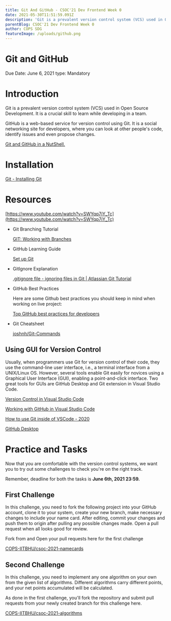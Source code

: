 ```yaml
---
title: Git And GitHub - CSOC'21 Dev Frontend Week 0
date: 2021-05-30T11:51:59.091Z
description: 'Git is a prevalent version control system (VCS) used in Open Source Development. It is a crucial skill to learn while developing in a team.'
parentBlog: CSOC'21 Dev Frontend Week 0
author: COPS SDG
featureImage: /uploads/github.png
---
```


# Git and GitHub

Due Date: June 6, 2021
type: Mandatory

# Introduction

Git is a prevalent version control system (VCS) used in Open Source Development. It is a crucial skill to learn while developing in a team.

GitHub is a web-based service for version control using Git. It is a social networking site for developers, where you can look at other people's code, identify issues and even propose changes.

[Git and GitHub in a NutShell.](https://codeburst.io/git-and-github-in-a-nutshell-b0a3cc06458f)

# Installation

[Git - Installing Git](https://git-scm.com/book/en/v2/Getting-Started-Installing-Git)

# Resources

[https://www.youtube.com/watch?v=SWYqp7iY_Tc](https://www.youtube.com/watch?v=SWYqp7iY_Tc)

- Git Branching Tutorial

  [GIT: Working with Branches](https://www.youtube.com/watch?v=JTE2Fn_sCZs)

- GitHub Learning Guide

  [Set up Git](https://docs.github.com/en/github/getting-started-with-github/quickstart/set-up-git)

- GitIgnore Explanation

  [.gitignore file - ignoring files in Git | Atlassian Git Tutorial](https://www.atlassian.com/git/tutorials/saving-changes/gitignore)

- GitHub Best Practices

  Here are some Github best practices you should keep in mind when working on live project:

  [Top GitHub best practices for developers](https://www.datree.io/resources/github-best-practices)

- Git Cheatsheet

  [joshnh/Git-Commands](https://github.com/joshnh/Git-Commands/blob/master/README.md)

## Using GUI for Version Control

Usually, when programmers use Git for version control of their code, they use the command-line user interface, i.e., a terminal interface from a UNIX/Linux OS. However, several tools enable Git easily for novices using a Graphical User Interface (GUI), enabling a point-and-click interface. Two great tools for GUIs are GitHub Desktop and Git extension in Visual Studio Code.

[Version Control in Visual Studio Code](https://code.visualstudio.com/docs/editor/versioncontrol)

[Working with GitHub in Visual Studio Code](https://code.visualstudio.com/docs/editor/github)

[How to use Git inside of VSCode - 2020](https://www.youtube.com/watch?v=F2DBSH2VoHQ)

[GitHub Desktop](https://desktop.github.com/)

# Practice and Tasks

Now that you are comfortable with the version control systems, we want you to try out some challenges to check you're on the right track.

Remember, deadline for both the tasks is **June 6th, 2021 23:59.**

## First Challenge

In this challenge, you need to fork the following project into your GitHub account, clone it to your system, create your new branch, make necessary changes to include your name card. After editing, commit your changes and push them to origin after pulling any possible changes made. Open a pull request when all looks good for review.

Fork from and Open your pull requests here for the first challenge

[COPS-IITBHU/csoc-2021-namecards](https://github.com/COPS-IITBHU/csoc-2021-namecards)

## Second Challenge

In this challenge, you need to implement any one algorithm on your own from the given list of algorithms. Different algorithms carry different points, and your net points accumulated will be calculated.

As done in the first challenge, you'll fork the repository and submit pull requests from your newly created branch for this challenge here.

[COPS-IITBHU/csoc-2021-algorithms](https://github.com/COPS-IITBHU/csoc-2021-algorithms)
